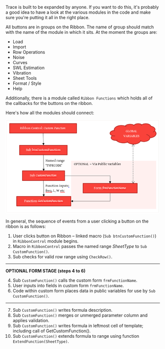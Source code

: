 Trace is built to be expanded by anyone. If you want to do this, it's probably a good idea to have a look at the various modules in the code and make sure you're putting it all in the right place.

All buttons are in groups on the Ribbon. The name of group should match with the name of the module in which it sits. At the moment the groups are:
- Load
- Import 
- Row Operations
- Noise 
- Curves
- SWL Estimation
- Vibration
- Sheet Tools
- Format / Style
- Help

Additionally, there is a module called `Ribbon Functions` which holds all of the callbacks for the buttons on the ribbon.

Here's how all the modules should connect:

![TraceProgramStructure.png](https://github.com/Moosevellous/Trace/blob/master/img/TraceProgramStructure.png)

In general, the sequence of events from a user clicking a button on the ribbon is as follows:
1. User clicks button on Ribbon – linked macro (`Sub btnCustomFunction()`) in `RibbonControl` module begins.
2. Macro in `RibbonControl` passes the named range *SheetType* to `Sub CustomFunction()`.
3. Sub checks for valid row range using `CheckRow()`.

***
**OPTIONAL FORM STAGE (steps 4 to 6)**

4. Sub `CustomFunction()` calls the custom form `frmFunctionName`.
5. User inputs into fields in custom form `frmFunctionName`.
6. Code within custom form places data in public variables for use by `Sub CustomFunction()`.

***

7. Sub `CustomFunction()` writes formula description.
8. Sub `CustomFunction()` merges or unmerged parameter column and applies validation.
9. Sub `CustomFunction()` writes formula in leftmost cell of template; including call of GetCustomFunction().
10. Sub `CustomFunction()` extends formula to range using function `ExtendFunction(SheetType)`.

